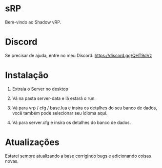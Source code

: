 # sRP

Bem-vindo ao Shadow vRP.

# Discord

Se precisar de ajuda, entre no meu Discord: https://discord.gg/QHT9dVz

# Instalação

1) Extraia o Server no desktop

2) Vá na pasta server-data e lá estará o run.

3) Vá para vrp / cfg / base.lua e insira os detalhes do seu banco de dados, você também pode selecionar seu idioma aqui.

4) Vá para server.cfg e insira os detalhes do banco de dados.

# Atualizações

Estarei sempre atualizando a base corrigindo bugs e adicionando coisas novas.